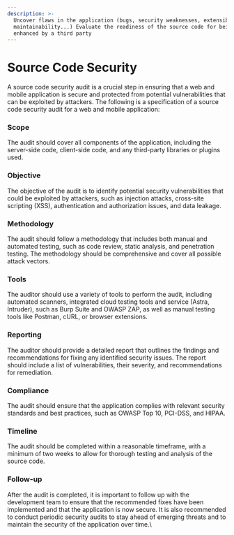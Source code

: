 ```yaml
---
description: >-
  Uncover flaws in the application (bugs, security weaknesses, extensibility,
  maintainability...) Evaluate the readiness of the source code for being
  enhanced by a third party
---
```


# Source Code Security

A source code security audit is a crucial step in ensuring that a web and mobile application is secure and protected from potential vulnerabilities that can be exploited by attackers. The following is a specification of a source code security audit for a web and mobile application:

### Scope

The audit should cover all components of the application, including the server-side code, client-side code, and any third-party libraries or plugins used.

### Objective

The objective of the audit is to identify potential security vulnerabilities that could be exploited by attackers, such as injection attacks, cross-site scripting (XSS), authentication and authorization issues, and data leakage.

### Methodology

The audit should follow a methodology that includes both manual and automated testing, such as code review, static analysis, and penetration testing. The methodology should be comprehensive and cover all possible attack vectors.

### Tools

The auditor should use a variety of tools to perform the audit, including automated scanners, integrated cloud testing tools and service (Astra, Intruder), such as Burp Suite and OWASP ZAP, as well as manual testing tools like Postman, cURL, or browser extensions.

### Reporting

The auditor should provide a detailed report that outlines the findings and recommendations for fixing any identified security issues. The report should include a list of vulnerabilities, their severity, and recommendations for remediation.

### Compliance

The audit should ensure that the application complies with relevant security standards and best practices, such as OWASP Top 10, PCI-DSS, and HIPAA.

### Timeline

The audit should be completed within a reasonable timeframe, with a minimum of two weeks to allow for thorough testing and analysis of the source code.

### Follow-up

After the audit is completed, it is important to follow up with the development team to ensure that the recommended fixes have been implemented and that the application is now secure. It is also recommended to conduct periodic security audits to stay ahead of emerging threats and to maintain the security of the application over time.\
